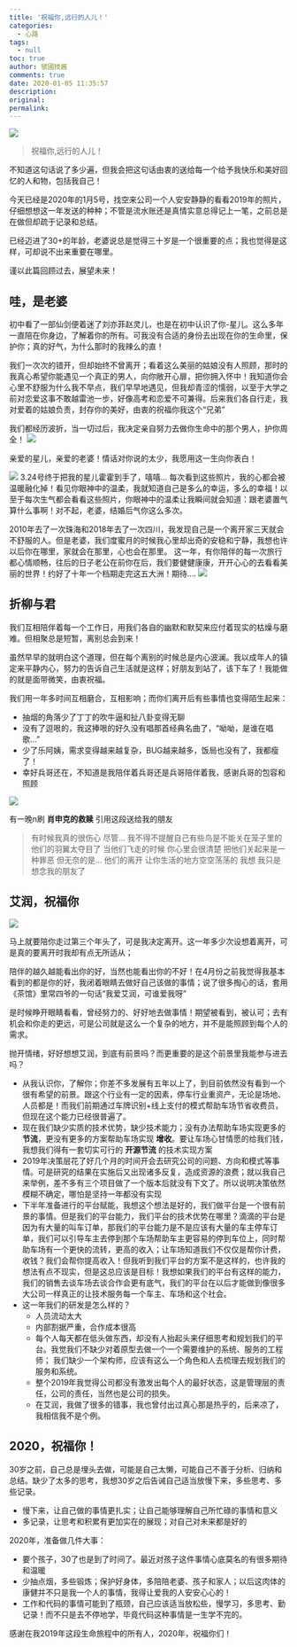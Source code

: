 ```yaml
---
title: '祝福你,远行的人儿！'
categories:
  - 心路
tags:
  - null
toc: true
author: 虢國技酱
comments: true
date: 2020-01-05 11:35:57
description:
original:
permalink:
---
```


![](/images/irain/top.jpeg)

> 祝福你,远行的人儿！

不知道这句话说了多少遍，但我会把这句话由衷的送给每一个给予我快乐和美好回忆的人和物，包括我自己！

今天已经是2020年的1月5号，找空来公司一个人安安静静的看看2019年的照片，仔细想想这一年发送的种种；不管是流水账还是真情实意总得记上一笔，之前总是在做但却疏于记录和总结。

已经迈进了30+的年龄，老婆说总是觉得三十岁是一个很重要的点；我也觉得是这样，可却说不出来重要在哪里。

谨以此篇回顾过去，展望未来！

<!-- more -->

## 哇，是老婆

初中看了一部仙剑便着迷了刘亦菲赵灵儿，也是在初中认识了你-星儿。这么多年一直陪在你身边，了解着你的所有。可我没有合适的身份去出现在你的生命里，保护你；真的好气，为什么那时的我辣么的直！

我们一次次的错开，但却始终不曾离开；看着这么美丽的姑娘没有人照顾，那时的我真心希望你能遇见一个真正的男人，向你敞开心扉，把你拥入怀中！我知道你会心里不舒服为什么我不早点，我们早早地遇见，但我却青涩的懦弱，以至于大学之前对恋爱这事不敢越雷池一步，好像高考和恋爱不可兼得。后来我们各自行走，我对爱着的姑娘负责，封存你的美好，由衷的祝福你我这个“兄弟”

我们都经历波折，当一切过后，我决定亲自努力去做你生命中的那个男人，护你周全！
![](/images/irain/merry.jpeg)

亲爱的星儿，亲爱的老婆！情话对你说的太少，我愿用这一生向你表白！

![](/images/irain/324.jpeg)
3.24号终于把我的星儿霍霍到手了，嘻嘻... 每次看到这些照片，我的心都会被温暖融化掉！看见你眼神中的温柔，我就知道自己是多么的幸运，多么的幸福！以至于每次生气都会看看这些照片，你眼神中的温柔让我瞬间就会知道：跟老婆置气算什么事啊！对不起，老婆，结婚后气你这么多次。

2010年去了一次珠海和2018年去了一次四川，我发现自己是一个离开家三天就会不舒服的人。但是老婆，我们度蜜月的时候我心里却出奇的安稳和宁静，我想也许以后你在哪里，家就会在那里，心也会在那里。
这一年，有你陪伴的每一次旅行都心情顺畅，往后的日子老公在前你在后，我们要健健康康，开开心心的去看看美丽的世界！约好了十年一个档期走完这五大洲！期待....
![](/images/irain/we.jpeg)

## 折柳与君

我们互相陪伴着每一个工作日，用我们各自的幽默和默契来应付着现实的枯燥与磨难。但相聚总是短暂，离别总会到来！

虽然早早的就明白这个道理，但在每个离别的时候总是内心波澜。我以成年人的镇定来平静内心，努力的告诉自己生活就是这样；好朋友到站了，该下车了！我能做的就是面带微笑，由衷祝福。

我们用一年多时间互相磨合，互相影响；而你们离开后有些事情也变得陌生起来：
  
* 抽烟的角落少了丁丁的吹牛逼和扯八卦变得无聊
* 没有了逗哏的，我这捧哏的好久没有唱那首经典名曲了，“呦呦，是谁在唱歌...”
* 少了乐阿姨，需求变得越来越复杂，BUG越来越多，饭局也没有了，我都瘦了！
* 幸好兵哥还在，不知道是我陪伴着兵哥还是兵哥陪伴着我，感谢兵哥的包容和照顾

![](/images/irain/ivp.jpeg)

有一晚n刷 **肖申克的救赎** 引用这段送给我的朋友
> 有时候我真的很伤心 尽管...
> 我不得不提醒自己有些鸟是不能关在笼子里的
> 他们的羽翼太夺目了
> 当他们飞走的时候
> 你心里会很清楚
> 把他们关起来是一种罪恶
> 但无奈的是...
> 他们的离开
> 让你生活的地方空空荡荡的
> 我想 我只是想念我的朋友了  

## 艾润，祝福你

![](/images/irain/irain.jpg)

马上就要陪你走过第三个年头了，可是我决定离开。这一年多少次设想着离开，可是真的要离开时我却有点无所适从；

陪伴的越久越能看出你的好，当然也能看出你的不好！在4月份之前我觉得我基本看到的都是你的好，我闭着眼睛去做好自己该做的事情；说了很多掏心的话，套用《茶馆》里常四爷的一句话“我爱艾润，可谁爱我呀”

是时候睁开眼睛看看，曾经努力的、好好地去做事情！期望被看到，被认可；去有机会和你走的更远，可是公司就是这么一个复杂的地方，并不是能照顾到每个人的需求。

抛开情绪，好好想想艾润，到底有前景吗？而更重要的是这个前景里我能参与进去吗？

* 从我认识你，了解你；你差不多发展有五年以上了，到目前依然没有看到一个很有希望的前景。跟这个行业有一定的因素，停车行业重资产，无论是场地、人员都是！而我们前期通过车牌识别+线上支付的模式帮助车场节省收费员，但现在这个能力已经很普遍了。
* 现在我们缺少实质的技术优势，缺少技术能力；没有办法帮助车场实现更多的 **节流**，更没有更多的方案帮助车场实现 **增收**。要让车场心甘情愿的给我们钱，我想我们得有一套切实可行的 **开源节流** 的技术实现方案
* 2019年决策层花了好几个月的时间开会去研究公司的问题、方向和模式等事情。可是研究的结果在实施后又出现诸多反复，造成资源的浪费；就以我自己来举例，差不多有三个项目做了一个版本后就没有下文了。所以说明决策依然模糊不确定，哪怕是坚持一年都没有实现
* 下半年准备进行的平台赋能，我想这个想法是好的，我们做平台是一个很有前景的事情。但是我们的平台能力，我们平台的技术优势在哪里？滴滴的平台是因为有大量的叫车订单，那我们的平台能力是不是应该有大量的车主停车订单，我们可以引导车主去停到那个车场帮助车主更容易的停到车位上，同时帮助车场有一个更快的流转，更高的收入；让车场知道我们不仅仅是帮你计费，收钱？我们会帮你提高收入！但我听到我们平台的方案不是这样的，也许我的想法有点不现实，但是这总应该是目标！我想如果我们的平台有这样的能力，我们的销售去谈车场去谈合作会更有底气，我们的平台在以后才能做到像很多大公司一样真正的让技术服务每一个车主、车场和这个社会。
* 这一年我们的研发是怎么样的？
  * 人员流动太大
  * 内部割据严重，合作成本很高
  * 每个人每天都在低头做东西，却没有人抬起头来仔细思考和规划我们的平台。我觉我们不缺少对着原型去做一个一个需要维护的系统、服务的工程师； 我们缺少一个架构师，应该有这么一个角色和人去梳理去规划我们的服务和系统。
  * 整个2019年我觉得公司都没有激发出每个人的最好状态，这是管理层的责任，公司的责任，当然也是公司的损失。
  * 在艾润，我做了很多的错事，我也曾付出过真心那是热乎的，后来凉了，我相信我不是个例。

## 2020，祝福你！

30岁之前，自己总是埋头去做，可能是自己太懒，可能自己不善于分析、归纳和总结。缺少了太多的思考，我想30岁之后告诫自己适当放慢下来，多些思考、多些记录。

* 慢下来，让自己做的事情更扎实；让自己能够理解自己所忙碌的事情和意义
* 多记录，让思考和积累有更加实在的展现；对自己对未来都是好的

2020年，准备做几件大事：

* 要个孩子，30了也是到了时间了。最近对孩子这件事情心底莫名的有很多期待和温暖
* 少抽点烟，多些锻炼；保护好身体，多陪陪老婆、孩子和家人；以后这肉体的康健并不只是我一个人的事情，我得让爱我的人安安心心的！
* 工作和代码的事情可能到了瓶颈，自己应该适当放松些，慢学习，多思考、勤记录！而不只是去不停地学，毕竟代码这种事情是一生学不完的。

感谢在我2019年这段生命旅程中的所有人，2020年，祝福你们！